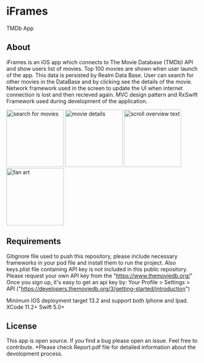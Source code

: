 # iFrames
TMDb App 

## About

iFrames is an iOS app which connects to The Movie Database (TMDb) API and show users list of movies. 
Top 100 movies are shown when user launch of the app. This data is persisted by Realm Data Base. 
User can search for other movies in the DataBase and by clicking see the details of the movie. 
Network framework used in the screen to update the UI when internet connection is lost and then recieved again.	
MVC design pattern and RxSwift Framework used during development of the application.    
	 
<img width="150" alt="search for movies" src="https://user-images.githubusercontent.com/32449276/89505800-da12f180-d7d2-11ea-9901-14707381383e.png"> <img width="150" alt="movie details" src="https://user-images.githubusercontent.com/32449276/89505809-de3f0f00-d7d2-11ea-9c06-4e17d808b83f.png"> <img width="150" alt="scroll overview text" src="https://user-images.githubusercontent.com/32449276/89505818-e0a16900-d7d2-11ea-921d-25be3296e5e2.png"> <img width="150" alt="fan art" src="https://user-images.githubusercontent.com/32449276/89506606-0d09b500-d7d4-11ea-84ab-79c3049803d0.png"> 

## Requirements

 Gitignore file used to push this repository, please include necessary frameworks in your pod file and install them to run the project. 
 Also keys.plist file containing API key is not included in this public repository. Please request your own API key from the "https://www.themoviedb.org/"
 Once you sign up, it's easy to get an api key by: Your Profile > Settings > API  ("https://developers.themoviedb.org/3/getting-started/introduction")
 
 Minimum IOS deployment target 13.2 and support both Iphone and Ipad.  
 XCode 11.2+ Swift 5.0+

## License

This app is open source. If you find a bug please open an issue. Feel free to contribute.
*Please check Report.pdf file for detailed information about the devolopment process. 
